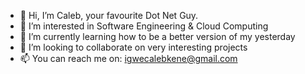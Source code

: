 - 👋 Hi, I’m Caleb, your favourite Dot Net Guy.
- 👀 I’m interested in Software Engineering & Cloud Computing 
- 🌱 I’m currently learning how to be a better version of my yesterday
- 💞️ I’m looking to collaborate on very interesting projects
- 📫 You can reach me on: igwecalebkene@gmail.com

<!---
Probug/Probug is a ✨ special ✨ repository because its `README.md` (this file) appears on your GitHub profile.
You can click the Preview link to take a look at your changes.
--->
